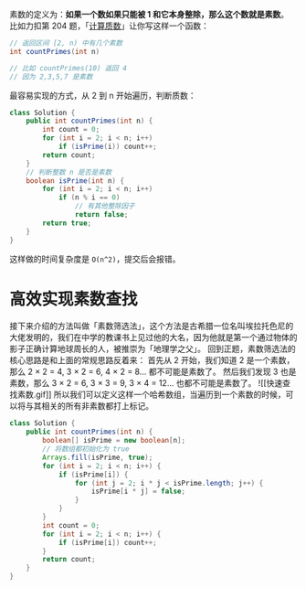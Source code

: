 素数的定义为：**如果一个数如果只能被 1 和它本身整除，那么这个数就是素数**。
比如力扣第 204 题，「[计算质数](https://leetcode.cn/problems/count-primes/)」让你写这样一个函数：
```java
// 返回区间 [2, n) 中有几个素数 
int countPrimes(int n)

// 比如 countPrimes(10) 返回 4
// 因为 2,3,5,7 是素数
```
最容易实现的方式，从 2 到 n 开始遍历，判断质数：
```java
class Solution {
    public int countPrimes(int n) {
        int count = 0;
        for (int i = 2; i < n; i++)
            if (isPrime(i)) count++;
        return count;
    }
    // 判断整数 n 是否是素数
    boolean isPrime(int n) {
        for (int i = 2; i < n; i++)
            if (n % i == 0)
                // 有其他整除因子
                return false;
        return true;
    }
}
```
这样做的时间复杂度是 `O(n^2)`，提交后会报错。
# 高效实现素数查找
接下来介绍的方法叫做「素数筛选法」，这个方法是古希腊一位名叫埃拉托色尼的大佬发明的，我们在中学的教课书上见过他的大名，因为他就是第一个通过物体的影子正确计算地球周长的人，被推崇为「地理学之父」。
回到正题，素数筛选法的核心思路是和上面的常规思路反着来：
首先从 2 开始，我们知道 2 是一个素数，那么 2 × 2 = 4, 3 × 2 = 6, 4 × 2 = 8... 都不可能是素数了。
然后我们发现 3 也是素数，那么 3 × 2 = 6, 3 × 3 = 9, 3 × 4 = 12... 也都不可能是素数了。
![[快速查找素数.gif]]
所以我们可以定义这样一个哈希数组，当遍历到一个素数的时候，可以将与其相关的所有非素数都打上标记。
```java
class Solution {
    public int countPrimes(int n) {
        boolean[] isPrime = new boolean[n];
        // 将数组都初始化为 true
        Arrays.fill(isPrime, true);
        for (int i = 2; i < n; i++) {
            if (isPrime[i]) {
                for (int j = 2; i * j < isPrime.length; j++) {
                    isPrime[i * j] = false;
                }
            }
        }
        int count = 0;
        for (int i = 2; i < n; i++) {
            if (isPrime[i]) count++;
        }
        return count;
    }
}
```

